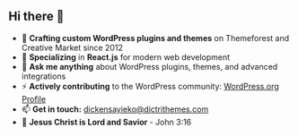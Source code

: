 ## Hi there 👋

- 🔭 **Crafting custom WordPress plugins and themes** on Themeforest and Creative Market since 2012
- 🌱 **Specializing** in **React.js** for modern web development 
- 💬 **Ask me anything** about WordPress plugins, themes, and advanced integrations 
- ⚡ **Actively contributing** to the WordPress community: <a href="https://profiles.wordpress.org/dickensayiekos/" target="_blank">WordPress.org Profile</a>
- 📫 **Get in touch:** <a href="mailto:dickensayieko@dictrithemes.com" target="_blank">dickensayieko@dictrithemes.com</a>
- 🙏 **Jesus Christ is Lord and Savior** - John 3:16

<!-- - 💻 Currently developing innovative WordPress themes at <a href="https://dictrithemes.com" target="_blank">Dictri Themes</a>  -->

